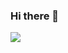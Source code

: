 ### Hi there 👋

<a>
  <img align="center" src="https://github-readme-stats.vercel.app/api?username=juhp&theme=dark"/>
</a>

<!--
<a>
  <img align="center" src="https://github-readme-stats.vercel.app/api/top-langs/?username=juhp&layout=compact&theme=dark"/>
</a>

**juhp/juhp** is a ✨ _special_ ✨ repository because its `README.md` (this file) appears on your GitHub profile.

Here are some ideas to get you started:

- 🔭 I’m currently working on ...
- 🌱 I’m currently learning ...
- 👯 I’m looking to collaborate on ...
- 🤔 I’m looking for help with ...
- 💬 Ask me about ...
- 📫 How to reach me: ...
- 😄 Pronouns: ...
- ⚡ Fun fact: ...
-->
